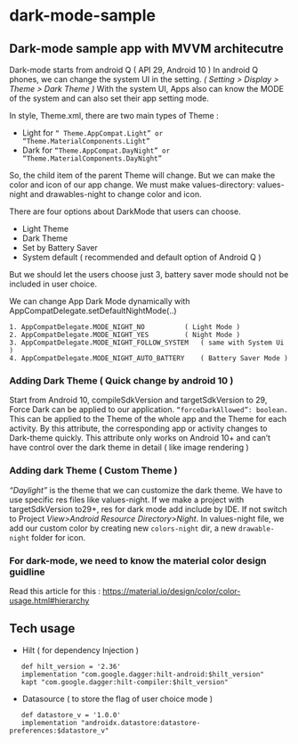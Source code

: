 # dark-mode-sample

## Dark-mode sample app with MVVM architecutre
Dark-mode starts from android Q ( API 29, Android 10 )
In android Q phones, we can change the system UI in the setting.
_( Setting > Display > Theme > Dark Theme )_
With the system UI, Apps also can know the MODE of the system and can also set their app setting mode.

In style, Theme.xml, there are two main types of Theme : 
- Light for ``` “ Theme.AppCompat.Light” or “Theme.MaterialComponents.Light” ```
- Dark for ```“Theme.AppCompat.DayNight” or “Theme.MaterialComponents.DayNight”```

So, the child item of the parent Theme will change. But we can make the color and icon of our app change. We must make values-directory: values-night and drawables-night to change color and icon.

There are four options about DarkMode that users can choose.
- Light Theme
- Dark Theme
- Set by Battery Saver 
- System default ( recommended and default option of Android Q )

But we should let the users choose just 3, battery saver mode should not be included in user choice.

We can change App Dark Mode dynamically with AppCompatDelegate.setDefaultNightMode(..)
```
1. AppCompatDelegate.MODE_NIGHT_NO 			( Light Mode )
2. AppCompatDelegate.MODE_NIGHT_YES 		( Night Mode )
3. AppCompatDelegate.MODE_NIGHT_FOLLOW_SYSTEM 	( same with System Ui )
4. AppCompatDelegate.MODE_NIGHT_AUTO_BATTERY 	( Battery Saver Mode )
```


### Adding Dark Theme ( Quick change by android 10 )
Start from Android 10, compileSdkVersion and targetSdkVersion to 29, Force Dark can be applied to our application.
```“forceDarkAllowed”: boolean.```
This can be applied to the Theme of the whole app and the Theme for each activity. By this attribute, the corresponding app or activity changes to Dark-theme quickly. This attribute only works on Android 10+ and can’t have control over the dark theme in detail ( like image rendering )

### Adding dark Theme ( Custom Theme )
_“Daylight”_ is the theme that we can customize the dark theme. We have to use specific res files like values-night.  If we make a project with targetSdkVersion to29+, res for dark mode add include by IDE. If not switch to Project _View>Android Resource Directory>Night_.
In values-night file, we add our custom color by creating new ```colors-night``` dir, a new ```drawable-night``` folder for icon.

### For dark-mode, we need to know the material color design guidline
Read this article for this : https://material.io/design/color/color-usage.html#hierarchy

## Tech usage

- Hilt ( for dependency Injection )
 ``` 
    def hilt_version = '2.36'
    implementation "com.google.dagger:hilt-android:$hilt_version"
    kapt "com.google.dagger:hilt-compiler:$hilt_version" 
```
- Datasource ( to store the flag of user choice mode )
 ``` 
    def datastore_v = '1.0.0'
    implementation "androidx.datastore:datastore-preferences:$datastore_v"
```



